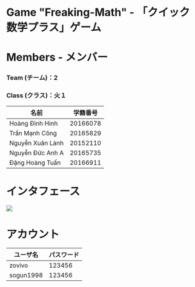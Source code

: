 # Game "Freaking-Math" - 「クイック数学プラス」ゲーム

# Members - メンバー
### Team (チーム)：2
### Class (クラス)：火１
| 名前 | 学籍番号 
|------|--------|
| Hoàng Đình Hinh | 20166078 |
| Trần Mạnh Công | 20165829 |
| Nguyễn Xuân Lành | 20152110 |
| Nguyễn Đức Anh A | 20165735 |
| Đặng Hoàng Tuấn | 20166911 |

# インタフェース
<img src = "https://i.imgur.com/mnix1jH.png" >

# アカウント

| ユーザ名 | パスワード 
|---------|----------|
| zovivo | 123456 |
| sogun1998 | 123456 |
